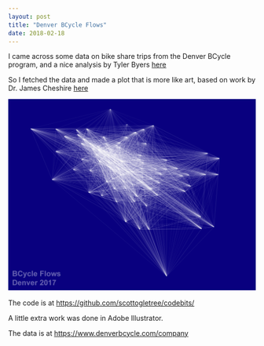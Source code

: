 ```yaml
---
layout: post
title: "Denver BCycle Flows"
date: 2018-02-18
---
```


I came across some data on bike share trips from the Denver BCycle program, and a nice analysis by Tyler Byers [here](http://datawrangl.com/2016/02/21/denver-bcycle/)

So I fetched the data and made a plot that is more like art, based on work by Dr. James Cheshire [here](http://spatial.ly/2015/03/mapping-flows/)
<div style="text-align: center;"><img src="/assests/flow_plot.jpg" alt="Drawing" style="width: 1000px;"/></div>


The code is at https://github.com/scottogletree/codebits/

A little extra work was done in Adobe Illustrator.

The data is at https://www.denverbcycle.com/company
